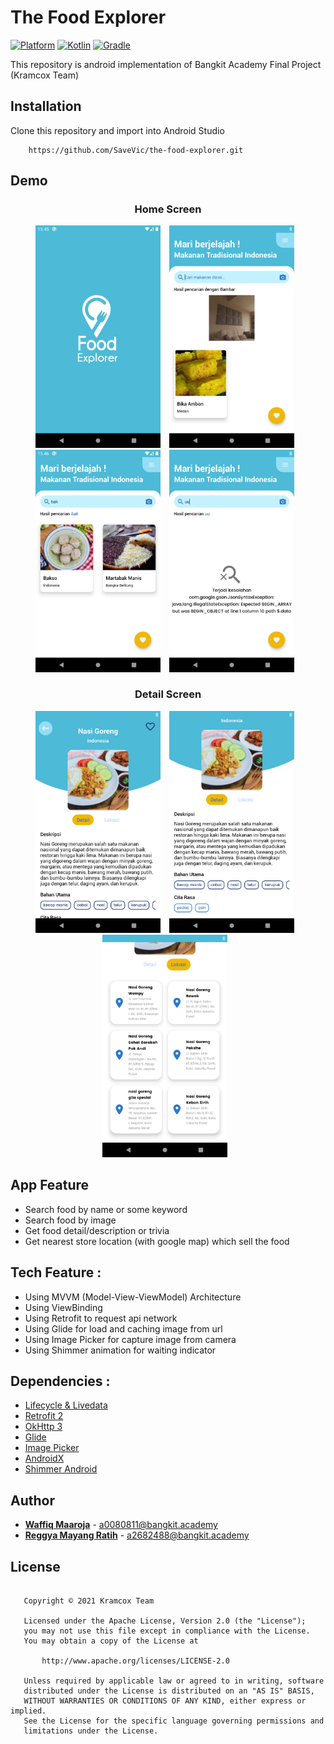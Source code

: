 # The Food Explorer    
 [![Platform](https://img.shields.io/badge/platform-Android-green.svg)](http://developer.android.com/index.html) [![Kotlin](https://img.shields.io/badge/kotlin-1.5.0-blue.svg)](http://kotlinlang.org) [![Gradle](https://img.shields.io/badge/gradle-4.2.1-%2366DCB8.svg)](https://developer.android.com/studio/releases/gradle-plugin)    
    
This repository is android implementation of Bangkit Academy Final Project (Kramcox Team)
    
## Installation 
Clone this repository and import into Android Studio    
```
    https://github.com/SaveVic/the-food-explorer.git
```    

## Demo    
<h3 align="center"> Home Screen </h3>
<p align="center">
<img src="assets/splashscreen.png"
        alt="Splashscreen"    
        style="margin-right: 10px;"    
        width="200" />
    <img src="assets/home-search-image.png"
        alt="Home Search Image"    
        style="margin-right: 10px;"    
        width="200" />
    <img src="assets/home-search-query.png"
        alt="Home Search Text"    
        style="margin-right: 10px;"    
        width="200" />
    <img src="assets/home-search-error.png"
        alt="Home Search Error"    
        style="margin-right: 10px;"
        width="200" />
</p>

<h3 align="center"> Detail Screen </h3>
<p align="center">
    <img src="assets/detail-main.png"
        alt="Detail Screen 1"    
        style="margin-right: 10px;"    
        width="200" />
    <img src="assets/detail-detail.png"
        alt="Detail Screen 2"    
        style="margin-right: 10px;"    
        width="200" />
    <img src="assets/detail-location.png"
        alt="Detail Location"    
        style="margin-right: 10px;"    
        width="200" />
</p>

## App Feature
- Search food by name or some keyword
- Search food by image
- Get food detail/description or trivia
- Get nearest store location (with google map) which sell the food

## Tech Feature :
- Using MVVM (Model-View-ViewModel) Architecture
- Using ViewBinding
- Using Retrofit to request api network
- Using Glide for load and caching image from url
- Using Image Picker for capture image from camera
- Using Shimmer animation for waiting indicator

## Dependencies :
- [Lifecycle & Livedata](https://developer.android.com/jetpack/androidx/releases/lifecycle)
- [Retrofit 2](https://square.github.io/retrofit/)
- [OkHttp 3](https://square.github.io/okhttp/)
- [Glide](https://github.com/bumptech/glide)
- [Image Picker](https://github.com/Dhaval2404/ImagePicker)
- [AndroidX](https://mvnrepository.com/artifact/androidx)  
- [Shimmer Android](http://facebook.github.io/shimmer-android/)

## Author
- [**Waffiq Maaroja**](https://www.linkedin.com/in/waffiq-maaroja) - a0080811@bangkit.academy
- [**Reggya Mayang Ratih**](https://www.linkedin.com/in/reggya-mayang-ratih-b001a8207) - a2682488@bangkit.academy

## License 
```

   Copyright © 2021 Kramcox Team

   Licensed under the Apache License, Version 2.0 (the "License");
   you may not use this file except in compliance with the License.
   You may obtain a copy of the License at

       http://www.apache.org/licenses/LICENSE-2.0

   Unless required by applicable law or agreed to in writing, software
   distributed under the License is distributed on an "AS IS" BASIS,
   WITHOUT WARRANTIES OR CONDITIONS OF ANY KIND, either express or implied.
   See the License for the specific language governing permissions and
   limitations under the License.

``` 